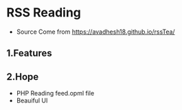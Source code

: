 # RSS Reading

* Source Come from  https://avadhesh18.github.io/rssTea/

## 1.Features


## 2.Hope

* PHP Reading feed.opml file
*  Beauiful UI
